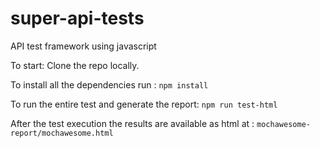 # super-api-tests
API test framework using javascript

To start: Clone the repo locally.

To install all the dependencies run : `npm install`

To run the entire test and generate the report: `npm run test-html`

After the test execution the results are available as html at : `mochawesome-report/mochawesome.html`

